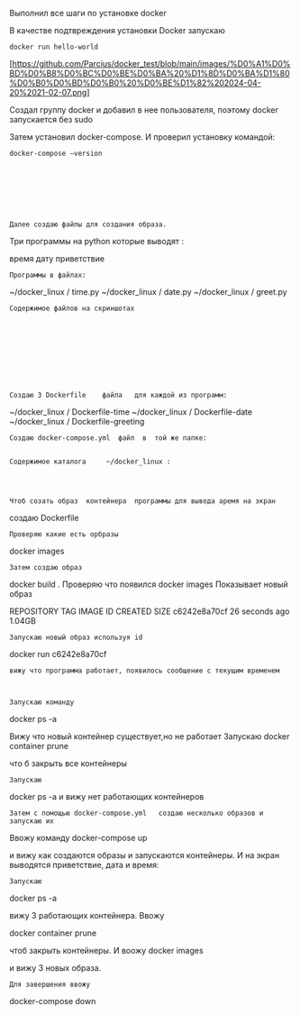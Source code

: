 Выполнил все шаги по установке docker

В качестве подтвреждения установки  Docker  запускаю

	docker run hello-world

[https://github.com/Parcius/docker_test/blob/main/images/%D0%A1%D0%BD%D0%B8%D0%BC%D0%BE%D0%BA%20%D1%8D%D0%BA%D1%80%D0%B0%D0%BD%D0%B0%20%D0%BE%D1%82%202024-04-20%2021-02-07.png]

Создал группу docker и добавил в нее пользователя, поэтому docker запускается без sudo

Затем установил docker-compose. И проверил установку командой:

	docker-compose —version








	Далее создаю файлы для создания образа.

Три программы на python  которые выводят  :

время
дату
приветствие

	Программы в файлах:

~/docker_linux / time.py
~/docker_linux / date.py
~/docker_linux / greet.py



	Содержимое файлов на скриншотах










	Создаю 3 Dockerfile    файла   для каждой из программ:

~/docker_linux / Dockerfile-time 
~/docker_linux / Dockerfile-date
~/docker_linux / Dockerfile-greeting







	Создаю docker-compose.yml  файл  в  той же папке:


	Содержимое каталога     ~/docker_linux :




	Чтоб созать образ  контейнера  программы для вывода аремя на экран
создаю Dockerfile

	























	Проверяю какие есть орбразы

docker images



	Затем создаю образ 
docker build .
	Проверяю что появился
docker images
	Показывает новый образ

REPOSITORY         TAG         IMAGE ID       CREATED          SIZE
<none>             <none>      c6242e8a70cf   26 seconds ago   1.04GB

	Запускаю новый образ используя id

docker run  c6242e8a70cf

	вижу что программа работает, появилось сообщение с текущим временем

 

	Запускаю команду

docker ps -a

Вижу что новый контейнер существует,но не работает
Запускаю 
docker container prune

что б закрыть все контейнеры

	Запускаю 
docker ps -a
и вижу нет работающих контейнеров








	Затем с помощью docker-compose.yml   создаю несколько образов и запускаю их 

Ввожу команду 
docker-compose up

и вижу как создаются образы и запускаются контейнеры. И на экран выводятся приветствие, дата и время: 





	



	Запускаю 
docker ps -a

вижу 3 работающих контейнера. Ввожу

docker container prune

чтоб закрыть контейнеры. И воожу 
docker images

и вижу 3 новых образа.



	Для завершения ввожу 
docker-compose down


